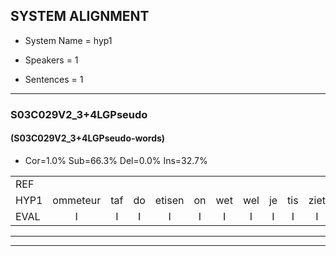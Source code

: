 
## SYSTEM ALIGNMENT

- System Name = hyp1

- Speakers = 1

- Sentences = 1

---

### S03C029V2_3+4LGPseudo

#### (S03C029V2_3+4LGPseudo-words)

- Cor=1.0%	Sub=66.3%	Del=0.0%	Ins=32.7%

|  |  |  |  |  |  |  |  |  |  |  |  |  |  |  |  |  |  |  |  |  |  |  |  |  |  |  |  |  |  |  |  |  |  |  |  |  |  |  |  |  |  |  |  |  |  |  |  |  |  |  |  |  |  |  |  |  |  |  |  |  |  |  |  |  |  |  |  |  |  |  |  |  |  |  |  |  |  |  |  |  |  |  |  |  |  |  |  |  |  |  |  |  |  |  |  |  |  |  |  |  |  |
|:--- |:---:|:---:|:---:|:---:|:---:|:---:|:---:|:---:|:---:|:---:|:---:|:---:|:---:|:---:|:---:|:---:|:---:|:---:|:---:|:---:|:---:|:---:|:---:|:---:|:---:|:---:|:---:|:---:|:---:|:---:|:---:|:---:|:---:|:---:|:---:|:---:|:---:|:---:|:---:|:---:|:---:|:---:|:---:|:---:|:---:|:---:|:---:|:---:|:---:|:---:|:---:|:---:|:---:|:---:|:---:|:---:|:---:|:---:|:---:|:---:|:---:|:---:|:---:|:---:|:---:|:---:|:---:|:---:|:---:|:---:|:---:|:---:|:---:|:---:|:---:|:---:|:---:|:---:|:---:|:---:|:---:|:---:|:---:|:---:|:---:|:---:|:---:|:---:|:---:|:---:|:---:|:---:|:---:|:---:|:---:|:---:|:---:|:---:|:---:|:---:|:---:|
| REF |  |  |  |  |  |  |  |  |  |  |  |  |  |  |  |  |  |  |  |  |  |  |  |  |  |  |  |  |  |  |  | ometuif | * | toejietsen | oonwijlen | * | jattesiet | * | * | nurudien | nurudien | stoenydaas | deuveltek | juitonie | gevijdel | sidowaan | spekkeraai | wachteniek | verpierik | verpierik | nappegreeuw | mantaroen | * | * | * | schielendaspen | schielendaspen | crobeklunker | crobeklunker | kabbestepen | * | verwarig | ooiebiekje | fandelig | jalekrewen | *s | * | smoralij | * | * | zeekvlachine | kanaroe | toineetlijgen | * | meitsegrok | * | * | kantelogsten | kantelogsten | ondermind | choporatie | * | * | * | zennebral | ijraspangen | blottenduuf | * | girdofhaalder | tobbermoeit | * | poentalschouden | * | havedil |  |  | verbrakkertje | * | * | gerauwejaak | hapeneren |
| HYP1 | ommeteur | taf | do | etisen | on | wet | wel | je | tis | ziet | nera | nerfruit | dien | nerudin | stone | das | duiveltik | jutomi | gevendl | civ | do | an | spikarai | wagteniek | vor | verpirik | nappelgrijw | mantori | ru | ruen | mantorun | schelendaspin | s | gren | daspin | kroekluin | krobbe | klunker | kabesteppen | kabesteppen | verwaring | i | een | bikje | van | de | lim | gade | ja | galik | rouwen | dus | maar | al | u | li | smaralli | sik | vlaggine | kanmero | tomet | leigen | mes | nes | net | met | groe | cantel | go | catol | ochsten | onderneend | schopara | s | schop | orati | schoperatie | ze | is | een | brel | araspengen | potin | de | du | girofhelder | tobere | mot | onspn | talshouden | pol | da's | geuden | havedil | vel | breckerti | gra | w | grou | ak | aeneren |
| EVAL | I | I | I | I | I | I | I | I | I | I | I | I | I | I | I | I | I | I | I | I | I | I | I | I | I | I | I | I | I | I | I | S | S | S | S | S | S | S | S | S | S | S | S | S | S | S | S | S | S | S | S | S | S | S | S | S | S | S | S | S | S | S | S | S | S | S | S | S | S | S | S | S | S | S | S | S | S | S | S | S | S | S | S | S | S | S | S | S | S | S | S | S | S |  | I | I | S | S | S | S | S |
---

---
